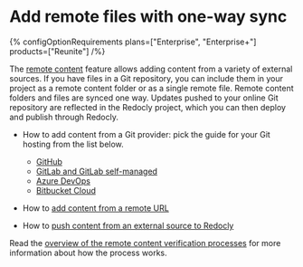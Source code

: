 # Add remote files with one-way sync

{% configOptionRequirements plans=["Enterprise", "Enterprise+"] products=["Reunite"] /%}

The [remote content](./remote-content.md) feature allows adding content from a variety of external sources.
If you have files in a Git repository, you can include them in your project as a remote content folder or as a single remote file.
Remote content folders and files are synced one way.
Updates pushed to your online Git repository are reflected in the Redocly project, which you can then deploy and publish through Redocly.

- How to add content from a Git provider: pick the guide for your Git hosting from the list below.

  - [GitHub](from-github.md)
  - [GitLab and GitLab self-managed](from-gitlab.md)
  - [Azure DevOps](from-azure-devops.md)
  - [Bitbucket Cloud](from-bitbucket-cloud.md)

- How to [add content from a remote URL](url.md)
- How to [push content from an external source to Redocly](./push.md)

Read the [overview of the remote content verification processes](./verify-remote-content.md) for more information about how the process works.
